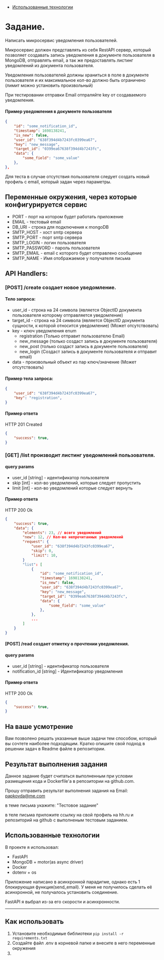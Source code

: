 - [Использованные технологии](#использованные-технологии)

# Задание.

Написать микросервис уведомления пользователей. 

Микросервис должен представлять из себя RestAPI сервер, который позволяет создавать запись уведомления в документе пользователя в MongoDB, отправлять email, а так же предоставлять листинг уведомлений из документа пользователя.

Уведомления пользователей должны храниться в поле в документе пользователя и их максимальное кол-во должно быть ограничено (лимит можно установить произвольный)

При тестировании отправки Email отпраляйте key от создаваемого уведомления.

#### Пример уведомления в документе пользователя

```json
{
    "id": "some_notification_id",
    "timestamp": 1698138241,
    "is_new": false,
    "user_id": "638f394d4b7243fc0399ea67",
    "key": "new_message",
    "target_id": "0399ea67638f394d4b7243fc",
    "data": {
        "some_field": "some_value"
    },
},
```

Для теста в случае отсутствия пользователя следует создать новый профиль с email, который задан через параметры.

## Переменные окружения, через которые конфигурируется сервис

- PORT - порт на котором будет работать приложение
- EMAIL - тестовый email
- DB_URI - строка для подключения к mongoDB
- SMTP_HOST - хост smtp сервера
- SMTP_PORT - порт smtp сервера
- SMTP_LOGIN - логин пользователя
- SMTP_PASSWORD - пароль пользователя
- SMTP_EMAIL - email с которого будет отправлено сообщение
- SMTP_NAME - Имя отображаемое у получателя письма

## API Handlers: 

### [POST] /create создает новое уведомление.

#### Тело запроса:

- user_id - строка на 24 символа (является ObjectID документа пользователя которому отправляется уведомление)
- target_id - строка на 24 символа (является ObjectID документа сущности, к которой относится уведомление) (Может отсутствовать)
- key - ключ уведомления enum
    - registration (Только отправит пользователю Email)
    - new_message (только создаст запись в документе пользователя)
    - new_post (только создаст запись в документе пользователя)
    - new_login (Создаст запись в документе пользователя и отправит email)
- data - произвольный объект из пар ключ/значение (Может отсутствовать)

#### Пример тела запроса:

```json
{
    "user_id": "638f394d4b7243fc0399ea67",
    "key": "registration",
}
```

#### Пример ответа

HTTP 201 Created

```json
{
    "success": true,
}
```

### [GET] /list производит листинг уведомлений пользователя.

#### query params
- user_id [string] - идентификатор пользователя
- skip [int] - кол-во уведомлений, которые следует пропустить
- limit [int] - кол-во уведомлений которые следует вернуть

#### Пример ответа

HTTP 200 Ok

```json
{
    "success": true,
    "data": {
        "elements": 23, // всего уведомлений
        "new": 12, // Кол-во непрочитанных уведомлений
        "request": {
            "user_id": "638f394d4b7243fc0399ea67",
            "skip": 0,
            "limit": 10,
        }
        "list": [
            {
                "id": "some_notification_id",
                "timestamp": 1698138241,
                "is_new": false,
                "user_id": "638f394d4b7243fc0399ea67",
                "key": "new_message",
                "target_id": "0399ea67638f394d4b7243fc",
                "data": {
                    "some_field": "some_value"
                },
            },
            ...
        ]
    }
}
```

#### [POST] /read создает отметку о прочтении уведомления.

#### query params
- user_id [string] - идентификатор пользователя
- notification_id [string] - Идентификатор уведомления

#### Пример ответа

HTTP 200 Ok

```json
{
    "success": true,
}
```

## На ваше усмотрение

Вам позволено решать указанные выше задачи тем способом, который вы сочтете наиболее подходящим. Кратко опишите свой подход в решении задач в Readme файле в репозитории.

## Результат выполнения задания

Данное задание будет считаться выполненным при условии размещения кода и Dockerfile'a в репозитории на github.com.

Прошу отправить результат выполнения задания на Email:
papkovda@me.com

в теме письма укажите: "Тестовое задание"

в теле письма приложите ссылку на свой профиль на hh.ru и репозиторий на github с выполненым тестовым заданием.

## Использованные технологии

В проекте я использовал:
- FastAPI
- MongoDB + motor(as async driver)
- Docker
- dotenv + os
  
Приложение написано в асинхронной парадигме, однако есть 1 блокирующая функция(send_email). У меня не получилось сделать её асинхронной, не получалось установить соединение.

FastAPI я выбрал из-за его скорости и асинхронности.

___
## Как использовать

1. Установите необходимые библиотеки `pip install -r requirements.txt`
2. Создайте файл .env в корневой папке и внесите в него переменные окружения
3. 